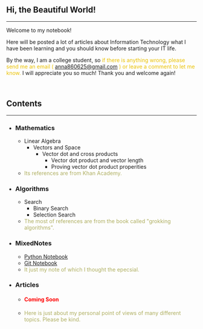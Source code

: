 <style>
.highlight1{
    color: #EAC100;
}
.highlight2{
    color: #AFAF61;
}
.comingsoon{
    color: red;
}
</style>

## Hi, the Beautiful World!
---

Welcome to my notebook!

Here will be posted a lot of articles about Information Technology what I have been learning and you should know before starting your IT life.

By the way, I am a college student, so <font class="highlight1">if there is anything wrong, please send me an email (</font> <anna860625@gmail.com> <font class="highlight1">) or leave a comment to let me know.</font> I will appreciate you so much! Thank you and welcome again!

<br/>

## Contents
---

* ### Mathematics
    * Linear Algebra
      * Vectors and Space
        - Vector dot and cross products
          - Vector dot product and vector length
          - Proving vector dot product properities

    - <font class="highlight2">Its references are from Khan Academy.</font>

* ### Algorithms
    * Search
       * Binary Search
       * Selection Search

    - <font class="highlight2">The most of references are from the book called "grokking algorithms".</font>

* ### MixedNotes
    * [Python Notebook](mixednotes/python.md)
    * [Git Notebook](mixednotes/git.md)
    - <font class="highlight2">It just my note of which I thought the epecsial.</font>

* ### Articles
    * <h4><font class="comingsoon">Coming Soon</font></h4>

    - <font class="highlight2">Here is just about my personal point of views of many different topics. Please be kind.</font>

<!--
### Python

Markdown is a lightweight and easy-to-use syntax for styling your writing. It includes conventions for

```markdown
Syntax highlighted code block

# Header 1
## Header 2
### Header 3

- Bulleted
- List

1. Numbered
2. List

**Bold** and _Italic_ and `Code` text

[Link](url) and ![Image](src)
```

For more details see [GitHub Flavored Markdown](https://guides.github.com/features/mastering-markdown/).

### Jekyll Themes

Your Pages site will use the layout and styles from the Jekyll theme you have selected in your [repository settings](https://github.com/anna0625/QuantumAnna/settings). The name of this theme is saved in the Jekyll `_config.yml` configuration file.

### Support or Contact

Having trouble with Pages? Check out our [documentation](https://help.github.com/categories/github-pages-basics/) or [contact support](https://github.com/contact) and we’ll help you sort it out.

-->